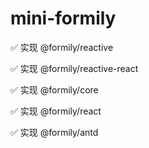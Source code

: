 # mini-formily

✅ 实现 @formily/reactive

✅ 实现 @formily/reactive-react

✅ 实现 @formily/core

✅ 实现 @formily/react

✅ 实现 @formily/antd
